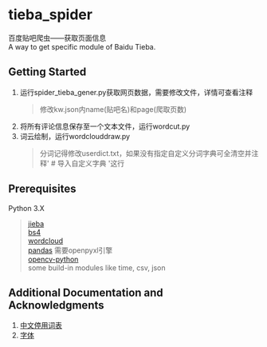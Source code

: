 # tieba_spider

百度贴吧爬虫——获取页面信息<br>
A way to get specific module of Baidu Tieba.<br>

## Getting Started

1. 运行spider_tieba_gener.py获取网页数据，需要修改文件，详情可查看注释<br>
    > 修改kw.json内name(贴吧名)和page(爬取页数)
2. 将所有评论信息保存至一个文本文件，运行wordcut.py<br>
3. 词云绘制，运行wordclouddraw.py<br>
    > 分词记得修改userdict.txt，如果没有指定自定义分词字典可全清空并注释' # 导入自定义字典 '这行

## Prerequisites

Python 3.X

> [jieba](https://pypi.org/project/jieba/)<br>
> [bs4](https://beautiful-soup-4.readthedocs.io/en/latest/)<br>
> [wordcloud](https://pypi.org/project/wordcloud/)<br>
> [pandas](https://pandas.pydata.org/) 需要openpyxl引擎<br>
> [opencv-python](https://docs.opencv.org/4.x/d6/d00/tutorial_py_root.html)<br>
> some build-in modules like time, csv, json<br>


## Additional Documentation and Acknowledgments
1. [中文停用词表](https://github.com/goto456/stopwords)<br>
2. [字体](https://www.100font.com/thread-562.htm)<br>
